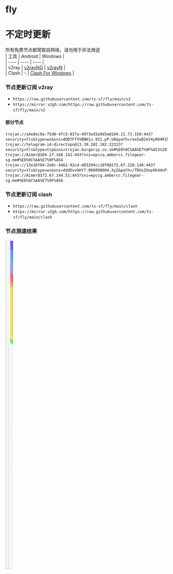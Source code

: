# fly
# 不定时更新
所有免费节点都爬取自网络，请勿用于非法用途  
|  工具  | Android  | Windows  |  
|  ----  | ----   | ----  |  
| v2ray  | [v2rayNG](https://github.com/2dust/v2rayNG/releases) | [v2rayN](https://github.com/2dust/v2rayN/releases) |  
| Clash  | - | [Clash For Windows](https://github.com/2dust/clashN/releases) | 
  
### 节点更新订阅  v2ray
- `https://raw.githubusercontent.com/ts-sf/fly/main/v2`  
- `https://mirror.v2gh.com/https://raw.githubusercontent.com/ts-sf/fly/main/v2`  

#### 部分节点  
``` 
trojan://a4e8ec0a-75d0-4fc5-837a-4973ed3a9d3e@104.21.73.150:443?security=tls&type=ws&sni=dDDfFfVVBNHju.931.pP.UA&path=/eoIwQ2eV4yO04R1hYgCXNutkS5H&host=dddfffvvbnhju.931.pp.ua#%E6%9C%AA%E7%9F%A52
trojan://telegram-id-directvpn@13.39.202.182:22223?security=tls&type=tcp&sni=trojan.burgerip.co.uk#%E6%9C%AA%E7%9F%A53%2019.6MB%2Fs
trojan://Aimer@104.17.168.141:443?sni=epcca.ambercc.filegear-sg.me#%E6%9C%AA%E7%9F%A54
trojan://13e26f64-2e0c-4461-92cd-d83294cc18f0@172.67.220.140:443?security=tls&type=ws&sni=dddDvvbHY7.000890604.XyZ&path=/TDUxZUop9k44oPiit2OdWk0KwirdY&host=ddddvvbhy7.000890604.xyz#%E6%9C%AA%E7%9F%A55
trojan://Aimer@172.67.144.51:443?sni=epccg.ambercc.filegear-sg.me#%E6%9C%AA%E7%9F%A56
```
### 节点更新订阅  clash
- `https://raw.githubusercontent.com/ts-sf/fly/main/clash`  
- `https://mirror.v2gh.com/https://raw.githubusercontent.com/ts-sf/fly/main/clash`  

### 节点测速结果
![image](traffic.png)

